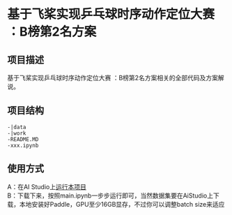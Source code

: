 # 基于飞桨实现乒乓球时序动作定位大赛 ：B榜第2名方案

## 项目描述
基于飞桨实现乒乓球时序动作定位大赛 ：B榜第2名方案相关的全部代码及方案解说。

## 项目结构
```
-|data
-|work
-README.MD
-xxx.ipynb
```
## 使用方式
A：在AI Studio上[运行本项目](https://aistudio.baidu.com/aistudio/projectdetail/3548768?contributionType=1)  
B：下载下来，按照main.ipynb一步步运行即可，当然数据集要在AiStudio上下载，本地安装好Paddle，GPU至少16GB显存，不过你可以调整batch size来适应
